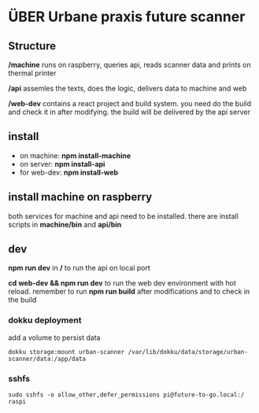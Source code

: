 # ÜBER Urbane praxis future scanner

## Structure

**/machine** runs on raspberry, queries api, reads scanner data and prints on thermal printer

**/api** assemles the texts, does the logic, delivers data to machine and web

**/web-dev** contains a react project and build system. you need do the build and check it in after modifying. the build will be delivered by the api server

## install

- on machine: **npm install-machine**
- on server: **npm install-api**
- for web-dev: **npm install-web**

## install machine on raspberry

both services for machine and api need to be installed. there are install scripts in **machine/bin** and **api/bin**

## dev

**npm run dev** in **/** to run the api on local port

**cd web-dev && npm run dev** to run the web dev environment with hot reload. remember to run **npm run build** after modifications and to check in the build

### dokku deployment

add a volume to persist data

`dokku storage:mount urban-scanner /var/lib/dokku/data/storage/urban-scanner/data:/app/data`

### sshfs

````sudo sshfs -o allow_other,defer_permissions pi@future-to-go.local:/ raspi````